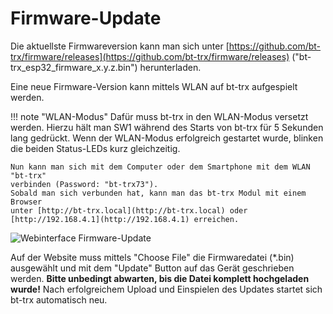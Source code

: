 # Firmware-Update

Die aktuellste Firmwareversion kann man sich unter
[https://github.com/bt-trx/firmware/releases](https://github.com/bt-trx/firmware/releases)
("bt-trx_esp32_firmware_x.y.z.bin") herunterladen.

Eine neue Firmware-Version kann mittels WLAN auf bt-trx aufgespielt werden.

!!! note "WLAN-Modus"
    Dafür muss bt-trx in den WLAN-Modus versetzt werden. Hierzu hält man SW1
    während des Starts von bt-trx für 5 Sekunden lang gedrückt.
    Wenn der WLAN-Modus erfolgreich gestartet wurde, blinken die beiden
    Status-LEDs kurz gleichzeitig.

    Nun kann man sich mit dem Computer oder dem Smartphone mit dem WLAN "bt-trx"
    verbinden (Password: "bt-trx73").
    Sobald man sich verbunden hat, kann man das bt-trx Modul mit einem Browser
    unter [http://bt-trx.local](http://bt-trx.local) oder
    [http://192.168.4.1](http://192.168.4.1) erreichen.

![Webinterface Firmware-Update](firmware_update.png)

Auf der Website muss mittels "Choose File" die Firmwaredatei (*.bin) ausgewählt
und mit dem "Update" Button auf das Gerät geschrieben werden.
**Bitte unbedingt abwarten, bis die Datei komplett hochgeladen wurde!**
Nach erfolgreichem Upload und Einspielen des Updates startet sich bt-trx
automatisch neu.
